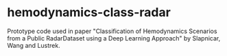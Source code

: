 # hemodynamics-class-radar
Prototype code used in paper "Classification of Hemodynamics Scenarios from a Public RadarDataset using a Deep Learning Approach" by Slapnicar, Wang and Lustrek.
